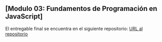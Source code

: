 ## [Modulo 03: Fundamentos de Programación en JavaScript]

El entregable final se encuentra en el siguiente repositorio:
[URL al repositorio](https://github.com/ysepulvedavidela/presupuesto-js)